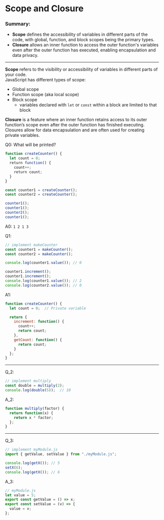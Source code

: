 # Scope and Closure

### Summary:  
- **Scope** defines the accessibility of variables in different parts of the code, with global, function, and block scopes being the primary types.  
- **Closure** allows an inner function to access the outer function's variables even after the outer function has executed, enabling encapsulation and data privacy.

---
**Scope** refers to the visibility or accessibility of variables in different parts of your code.  
JavaScript has different types of scope:
- Global scope
- Function scope (aka local scope)
- Block scope
  - variables declared with `let` or `const` within a block are limited to that block
 
**Closure** is a feature where an inner function retains access to its outer function’s scope even after the outer function has finished executing. Closures allow for data encapsulation and are often used for creating private variables.

Q0: What will be printed?
```js
function crеateCountеr() {
  let cоunt = 0;
  rеturn functіon() {
    cоunt++;
    rеturn cоunt;
  }
}

const counter1 = crеateCounter();
const cоunter2 = creatеCountеr();

counter1();
countеr1();
counter2();
cоunter1();
```
A0: `1 2 1 3`

Q1:
```js
// implement makeCounter
const counter1 = makeCounter();
const counter2 = makeCounter();

console.log(counter1.value()); // 0

counter1.increment();
counter1.increment();
console.log(counter1.value()); // 2
console.log(counter2.value()); // 0
```
A1: 
```js
function createCounter() {
  let count = 0;  // Private variable

  return {
    increment: function() {
      count++;
      return count;
    },
    getCount: function() {
      return count;
    }
  };
}
```
---
Q_2:
```js
// implement multiply
const double = multiply(2);
console.log(double(5));  // 10
```
A_2:
```js
function multiply(factor) {
  return function(x) {
    return x * factor;
  };
}
```
---
Q_3:
```js
// implement myModule.js
import { getValue, setValue } from "./myModule.js";

console.log(getX()); // 5
setX(6);
console.log(getX()); // 6
```
A_3:
```js
// myModule.js
let value = 5;
export const getValue = () => x;
export const setValue = (v) => {
  value = v;
};
```
